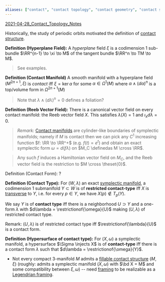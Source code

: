```yaml
---
aliases: ["contact", "contact topology", "contact geometry", "contact structure", "contact 3-manifold", "contact manifold"]
---
```


[2021-04-28_Contact_Topology_Notes](../2021-04-28_Contact_Topology_Notes.md)

Historically, the study of periodic orbits motivated the definition of [contact structure](Subjects/Contact.md).

**Definition (Hyperplane Field):**
A *hyperplane* field $\xi$ is a codimension 1 sub-bundle $\RR^{n-1} \to \xi \to M$ of the tangent bundle $\RR^n \to TM \to M$.

> See examples.

**Definition (Contact Manifold)**
A smooth manifold with a hyperplane field $(M^{2n+1}, \xi)$ is *contact* iff $\xi = \ker \alpha$ for some $\alpha \in \Omega^1(M)$ where $\alpha \wedge (d\alpha)^n$ is a top/volume form in $\Omega^{2n+1}(M)$

> Note that $\lambda \wedge (d\lambda)^n = 0$ defines a foliation?

**Definition (Reeb Vector Field):**
There is a canonical vector field on every contact manifold: the Reeb vector field $X$. This satisfies $\lambda(X) = 1$ and $\iota_x d\lambda = 0$.

> *Remark:*
> [Contact manifolds](Contact%20manifold) are cylinder-like boundaries of symplectic manifolds; namely if $M$ is contact then we can pick any $C^1$ increasing function $f: \RR \to \RR^+$  (e.g. $f(t) = e^t$) and obtain an exact symplectic form $\omega = d(f\lambda)$ on $M_C \definedas M \cross \RR$.

> Any such $f$ induces a Hamiltonian vector field on $M_C$, and the Reeb vector field is the restriction to $M \cross \theset{0}$.

Definition (Contact Form):
?

**Definition (Contact Type):**
For $(W, \lambda)$ an exact [symplectic manifold](../symplectic.md), a codimension 1 submanifold $Y \subset W$ is of **restricted contact-type** iff $X$ is [transverse](transverse) to $Y$, i.e. for every $p\in Y$, we have $X(p) \not\in T_p(Y)$.

We say $Y$ is of **contact type** iff there is a neighborhood $U \supset Y$ and a one-form $\lambda$ with $d\lambda = \restrictionof{\omega}{U}$ making $(U, \lambda)$ of restricted contact type.

Remark:
$(U, \lambda)$ is of restricted contact type iff $\restrictionof{\lambda}{U}$ is a contact form.

**Definition (Hypersurface of contact type):**
For $(X, \omega)$ a symplectic manifold, a hypersurface $\Sigma \injects X$ is of **contact-type** iff there is a contact form $\lambda$ such that $d\lambda = \restrictionof{\omega}{Y}$.


- Not every compact 3-manifold $M$ admits a [fillable contact structure](fillable%20contact%20structure) $(M, \xi)$ (roughly: admits a symplectic manifold $(X, \omega)$ with $\bd X = M$ and some compatibility between $\xi, \omega$) -- need [framing](../framed.md) to be realizable as a [Legendrian framing](Legendrian%20framing).